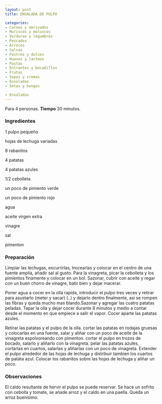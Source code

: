 ```yaml
---
layout: post
title: ENSALADA DE PULPO

categories:
- Carnes y derivados
- Mariscos y moluscos
- Verduras y legumbres
- Pescados
- Arroces
- Salsas
- Postres y dulces
- Huevos y lacteos
- Pastas
- Entrantes y bocadillos
- Frutas
- Sopas y cremas
- Ensaladas
- Setas y hongos

- Ensaladas
---
```

Para 4 personas.
<b>Tiempo</b> 30 minutos.

<h3>Ingredientes</h3>

1 pulpo pequeño

hojas de lechuga variadas

8 rabanitos

4 patatas

4 patatas azules

1/2 cebolleta

un poco de pimiento verde

un poco de pimiento rojo

agua

aceite virgen extra

vinagre

sal

pimenton

<h3>Preparación</h3>

Limpiar las lechugas, escurrirlas, trocearlas y colocar en el centro de una fuente amplia, añadir sal al gusto. Para la vinagreta, picar la cebolleta y los pimientos finamente y colocar en un bol. Sazonar, cubrir con aceite y regar con un buen chorro de vinagre, batir bien y dejar macerar.

Poner agua a cocer en la olla rapida, introducir el pulpo tres veces y retirar para asustarlo (meter y sacar) (..) y dejarlo dentro finalmente, asi se rompen las fibras y queda mucho mas blando.Sazonar y agregar las cuatro patatas peladas. Tapar la olla y dejar cocer durante 8 minutos y medio a contar desde el momento en que empiece a salir el vapor. Cocer aparte las patatas azules.

Retirar las patatas y el pulpo de la olla. cortar las patatas en rodajas gruesas y colocarlas en una fuente, salar y aliñar con un poco de aceite de la vinagreta espolvoreando con pimenton. cortar el pulpo en trozos de bocado, salarlo y aliñarlo con la vinagreta. pelar las patatas azules, cortarlas en cuartos, salarlas y aliñarlas con un poco de vinagreta. Extender el pulpo alrededor de las hojas de lechuga y distribuir tambien los cuartos de patata azul. Colocar los rabanitos sobre las hojas de lechuga y aliñar un poco.

<h3>Observaciones</h3>

El caldo resultante de hervir el pulpo se puede reservar. Se hace un sofrito con cebolla y tomate, se añade arroz y el caldo en una paella. Queda un arroz buenisimo.


